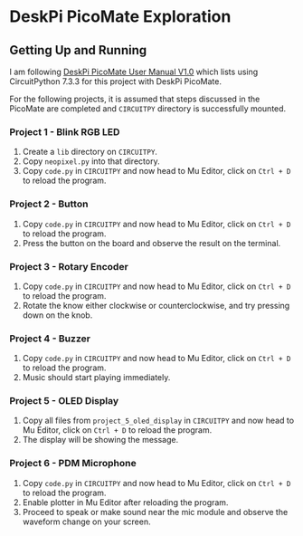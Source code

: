 # DeskPi PicoMate Exploration

## Getting Up and Running

I am following [DeskPi PicoMate User Manual V1.0](https://deskpi.com/blogs/learn/deskpi-picomate-user-manual-and-sources) which lists using CircuitPython 7.3.3 for this project with DeskPi PicoMate.

For the following projects, it is assumed that steps discussed in the PicoMate are completed and `CIRCUITPY` directory is successfully mounted. 

### Project 1 - Blink RGB LED

1. Create a `lib` directory on `CIRCUITPY`.
2. Copy `neopixel.py` into that directory.
3. Copy `code.py` in `CIRCUITPY` and now head to Mu Editor, click on `Ctrl + D` to reload the program. 


### Project 2 - Button

1. Copy `code.py` in `CIRCUITPY` and now head to Mu Editor, click on `Ctrl + D` to reload the program.
2. Press the button on the board and observe the result on the terminal. 


### Project 3 - Rotary Encoder

1. Copy `code.py` in `CIRCUITPY` and now head to Mu Editor, click on `Ctrl + D` to reload the program.
2. Rotate the know either clockwise or counterclockwise, and try pressing down on the knob. 


### Project 4 - Buzzer

1. Copy `code.py` in `CIRCUITPY` and now head to Mu Editor, click on `Ctrl + D` to reload the program.
2. Music should start playing immediately. 

### Project 5 - OLED Display

1. Copy all files from `project_5_oled_display` in `CIRCUITPY` and now head to Mu Editor, click on `Ctrl + D` to reload the program. 
2. The display will be showing the message.


### Project 6 - PDM Microphone

1. Copy `code.py` in `CIRCUITPY` and now head to Mu Editor, click on `Ctrl + D` to reload the program. 
2. Enable plotter in Mu Editor after reloading the program. 
3. Proceed to speak or make sound near the mic module and observe the waveform change on your screen.